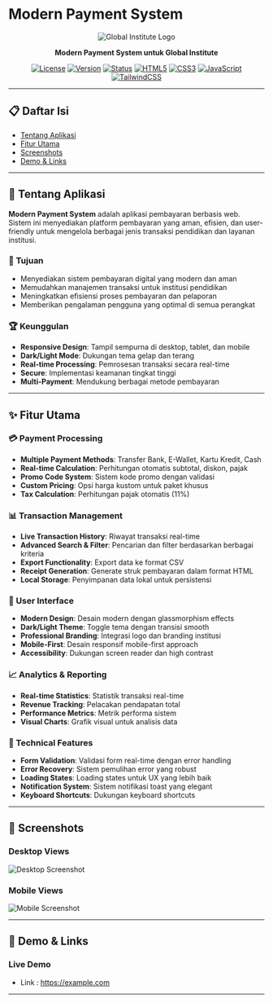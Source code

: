 # Modern Payment System

<div align="center">

![Global Institute Logo](assets/icon/global-institute.png)

**Modern Payment System untuk Global Institute**

[![License](https://img.shields.io/badge/license-MIT-blue.svg)](LICENSE)
[![Version](https://img.shields.io/badge/version-1.0.0-green.svg)](CHANGELOG.md)
[![Status](https://img.shields.io/badge/status-active-success.svg)]()
[![HTML5](https://img.shields.io/badge/HTML5-E34F26?logo=html5&logoColor=white)]()
[![CSS3](https://img.shields.io/badge/CSS3-1572B6?logo=css3&logoColor=white)]()
[![JavaScript](https://img.shields.io/badge/JavaScript-F7DF1E?logo=javascript&logoColor=black)]()
[![TailwindCSS](https://img.shields.io/badge/Tailwind_CSS-38B2AC?logo=tailwind-css&logoColor=white)]()

</div>

---

## 📋 Daftar Isi

- [Tentang Aplikasi](#-tentang-aplikasi)
- [Fitur Utama](#-fitur-utama)
- [Screenshots](#-screenshots)
- [Demo & Links](#-demo--links)
---

## 🚀 Tentang Aplikasi

**Modern Payment System** adalah aplikasi pembayaran berbasis web. Sistem ini menyediakan platform pembayaran yang aman, efisien, dan user-friendly untuk mengelola berbagai jenis transaksi pendidikan dan layanan institusi.

### 🎯 Tujuan

- Menyediakan sistem pembayaran digital yang modern dan aman
- Memudahkan manajemen transaksi untuk institusi pendidikan
- Meningkatkan efisiensi proses pembayaran dan pelaporan
- Memberikan pengalaman pengguna yang optimal di semua perangkat

### 🏆 Keunggulan

- **Responsive Design**: Tampil sempurna di desktop, tablet, dan mobile
- **Dark/Light Mode**: Dukungan tema gelap dan terang
- **Real-time Processing**: Pemrosesan transaksi secara real-time
- **Secure**: Implementasi keamanan tingkat tinggi
- **Multi-Payment**: Mendukung berbagai metode pembayaran

---

## ✨ Fitur Utama

### 💳 Payment Processing
- **Multiple Payment Methods**: Transfer Bank, E-Wallet, Kartu Kredit, Cash
- **Real-time Calculation**: Perhitungan otomatis subtotal, diskon, pajak
- **Promo Code System**: Sistem kode promo dengan validasi
- **Custom Pricing**: Opsi harga kustom untuk paket khusus
- **Tax Calculation**: Perhitungan pajak otomatis (11%)

### 📊 Transaction Management
- **Live Transaction History**: Riwayat transaksi real-time
- **Advanced Search & Filter**: Pencarian dan filter berdasarkan berbagai kriteria
- **Export Functionality**: Export data ke format CSV
- **Receipt Generation**: Generate struk pembayaran dalam format HTML
- **Local Storage**: Penyimpanan data lokal untuk persistensi

### 🎨 User Interface
- **Modern Design**: Desain modern dengan glassmorphism effects
- **Dark/Light Theme**: Toggle tema dengan transisi smooth
- **Professional Branding**: Integrasi logo dan branding institusi
- **Mobile-First**: Desain responsif mobile-first approach
- **Accessibility**: Dukungan screen reader dan high contrast

### 📈 Analytics & Reporting
- **Real-time Statistics**: Statistik transaksi real-time
- **Revenue Tracking**: Pelacakan pendapatan total
- **Performance Metrics**: Metrik performa sistem
- **Visual Charts**: Grafik visual untuk analisis data

### 🔧 Technical Features
- **Form Validation**: Validasi form real-time dengan error handling
- **Error Recovery**: Sistem pemulihan error yang robust
- **Loading States**: Loading states untuk UX yang lebih baik
- **Notification System**: Sistem notifikasi toast yang elegant
- **Keyboard Shortcuts**: Dukungan keyboard shortcuts

---


## 📸 Screenshots

### Desktop Views
![Desktop Screenshot](Screenshot_1.png)

### Mobile Views
![Mobile Screenshot](Screenshot_2.png)

---

## 🔗 Demo & Links

### Live Demo
- Link : https://example.com

---


